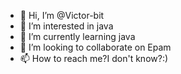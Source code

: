 - 👋 Hi, I’m @Victor-bit
- 👀 I’m interested in java
- 🌱 I’m currently learning java
- 💞️ I’m looking to collaborate on Epam
- 📫 How to reach me?I don't know?:)

<!---
Victor-bit/Victor-bit is a ✨ special ✨ repository because its `README.md` (this file) appears on your GitHub profile.
You can click the Preview link to take a look at your changes.
--->
